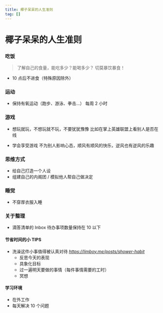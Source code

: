 ```yaml
---
title: 椰子呆呆的人生准则
tag: [] 
---
```


# 椰子呆呆的人生准则

### 吃饭

> 了解自己的食量，能吃多少？能喝多少？
> 切莫暴饮暴食！

- 10 点后不进食（特殊原因除外）

### 运动

- 保持有氧运动（跑步、游泳、拳击...）
    每周 2 小时

### 游戏

- 想玩就玩，不想玩就不玩，不要犹犹豫豫
    比如在掌上英雄联盟上看别人是否在线

- 学会享受游戏
    不为别人影响心态，顺风有顺风的快乐，逆风也有逆风的乐趣

### 思维方式

- 给自己打造一个人设
- 组建自己的内阁团 / 模拟他人帮自己做决定

### 睡觉

- 不穿厚衣服入睡

### 关于整理

- 滴答清单的 Inbox 待办事项数量保持在 10 以下

#### 节省时间的小 TIPS

- 洗澡这件小事值得被认真对待
    *https://limboy.me/posts/shower-habit*
    - 反思今天的表现
    - 具象化目标
    - 过一遍明天要做的事情（每件事情需要的工时）
    - 冥想

#### 学习环境

- 在外工作
- 每天解决 10 个问题